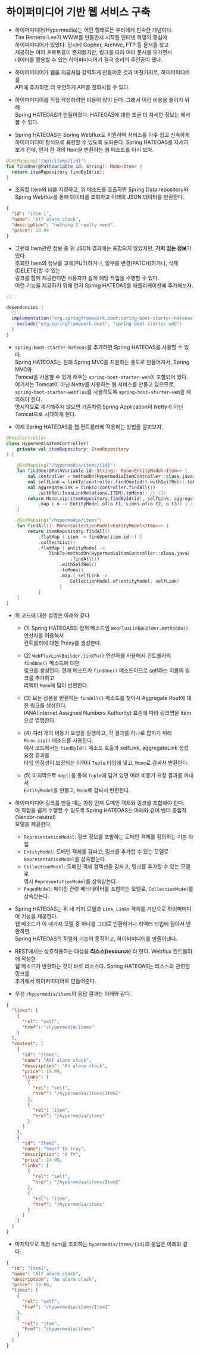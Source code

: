 # 하이퍼미디어 기반 웹 서비스 구축

- 하이퍼미디어(Hypermedia)는 어떤 형태로든 우리에게 친숙한 개념이다.  
  Tim Berners-Lee가 WWW를 만들면서 시작된 인터넷 혁명의 중심에  
  하이퍼미디어가 있었다. 당시네 Gopher, Archive, FTP 등 문서를 찾고  
  제공하는 여러 프로토콜이 존재했지만, 링크를 따라 여러 문서를 오가면서  
  데이터를 활용할 수 있는 하이퍼미디어가 결국 승리의 주인공이 됐다.

- 하이퍼미디어가 웹을 지금처럼 강력하게 만들어준 것과 마찬가지로, 하이퍼미디어를  
  API에 추가하면 더 유연하게 API를 진화시킬 수 있다.

- 하이퍼미디어를 직접 작성하려면 비용이 많이 든다. 그래서 이런 비용을 줄이기 위해  
  Spring HATEOAS가 만들어졌다. HATEOAS에 대한 조금 더 자세한 정보는 <a href="https://github.com/sang-w0o/Study/blob/master/Others/HATEOAS.md"></a>에서  
  볼 수 있다.

- Spring HATEOAS는 Spring Webflux도 지원하며 서비스를 아주 쉽고 신속하게  
  하이퍼미디어 형식으로 표현할 수 있도록 도와준다. Spring HATEOAS를 자세히  
  보기 전에, 먼저 한 개의 Item을 반환하는 웹 메소드를 다시 보자.

```kt
@GetMapping("/api/items/{id}")
fun findOne(@PathVariable id: String): Mono<Item> {
  return itemRepository.findById(id);
}
```

- 조회할 Item의 id를 지정하고, 위 메소드를 호출하면 Spring Data repository와  
  Spring Webflux를 통해 데이터를 조회하고 아래의 JSON 데이터를 반환한다.

```json
{
  "id": "item-1",
  "name": "Alf alarm clock",
  "description": "nothing I really need",
  "price": 10.99
}
```

- 그런데 Item관련 정보 중 위 JSON 결과에는 포함되지 않았지만, **가치 있는 정보**가 있다.  
  조회한 Item의 정보를 교체(PUT)하거나, 일부를 변경(PATCH)하거나, 삭제(DELETE)할 수 있는  
  링크를 함께 제공한다면 사용자가 쉽게 해당 작업을 수행할 수 있다.  
  이런 기능을 제공하기 위해 먼저 Spring HATEOAS를 애플리케이션에 추가해보자.

```gradle
//..

dependencies {
  //..
  implementation("org.springframework.boot:spring-boot-starter-hateoas") {
    exclude("org.springframework.boot", "spring-boot-starter-web")
  }
}
```

- `spring-boot-starter-hateoas`를 추가하면 Spring HATEOAS를 사용할 수 있다.  
  Spring HATEOAS는 원래 Spring MVC를 지원하는 용도로 만들어져서, Spring MVC와  
  Tomcat을 사용할 수 있게 해주는 `spring-boot-starter-web`이 포함되어 있다.  
  여기서는 Tomcat이 아닌 Netty를 사용하는 웹 서비스를 만들고 있으므로,  
  `spring-boot-starter-webflux`를 사용하도록 `spring-boot-starter-web`을 제외해야 한다.  
  명시적으로 제거해주지 않으면 기존처럼 Spring Application이 Netty가 아닌 Tomcat으로 시작하게 된다.

- 이제 Spring HATEOAS를 웹 컨트롤러에 적용하는 방법을 살펴보자.

```kt
@RestController
class HypermediaItemController(
    private val itemRepository: ItemRepository
) {

    @GetMapping("/hypermedia/items/{id}")
    fun findOne(@PathVariable id: String): Mono<EntityModel<Item>> {
        val controller = methodOn(HypermediaItemController::class.java) // (1)
        val selfLink = linkTo(controller.findOne(id)).withSelfRel().toMono() // (2)
        val aggregateLink = linkTo(controller.findAll())
            .withRel(IanaLinkRelations.ITEM).toMono() // (3)
        return Mono.zip(itemRepository.findById(id), selfLink, aggregateLink) // (4)
            .map { o -> EntityModel.of(o.t1, Links.of(o.t2, o.t3)) } // (5)
    }

    @GetMapping("/hypermedia/items")
    fun findAll(): Mono<CollectionModel<EntityModel<Item>>> {
        return itemRepository.findAll()
            .flatMap { item -> findOne(item.id!!) }
            .collectList()
            .flatMap { entityModel ->
                linkTo(methodOn(HypermediaItemController::class.java)
                        .findAll())
                    .withSelfRel()
                    .toMono()
                    .map { selfLink ->
                        CollectionModel.of(entityModel, selfLink)
                    }
            }
    }
}
```

- 위 코드에 대한 설명은 아래와 같다.

  - (1) Spring HATEOAS의 정적 메소드인 `WebFluxLinkBuilder.methodOn()` 연산자를 이용해서  
    컨트롤러에 대핸 Proxy를 생성한다.

  - (2) `WebFluxLinkBuilder.linkTo()` 연산자를 사용해서 컨트롤러의 `findOne()` 메소드에 대한  
    링크를 생성한다. 현재 메소드가 `findOne()` 메소드이므로 self라는 이름의 링크를 추가하고  
    리액터 `Mono`에 담아 반환한다.

  - (3) 모든 상품을 반환하는 `findAll()` 메소드를 찾아서 Aggregate Root에 대한 링크를 생성한다.  
    IANA(Internet Assigned Numbers Authority) 표준에 따라 링크명을 item으로 명명한다.

  - (4) 여러 개의 비동기 요청을 실행하고, 각 결과를 하나로 합치기 위해 `Mono.zip()` 메소드를 사용한다.  
    예시 코드에서는 `findById()` 메소드 호출과 selfLink, aggregateLink 생성 요청 결과를  
    타입 안정성이 보장되는 리액터 `Tuple` 타입에 넣고, `Mono`로 감싸서 반환한다.
  - (5) 마지막으로 `map()`을 통해 `Tuple`에 담겨 있던 여러 비동기 요청 결과를 꺼내서  
    `EntityModel`을 만들고, `Mono`로 감싸서 반환한다.

- 하이퍼미디어 링크를 만들 때는 가장 먼저 도메인 객체와 링크를 조합해야 한다.  
  이 작업을 쉽게 수행할 수 있도록 Spring HATEOAS는 아래와 같이 벤더 중립적(Vendor-neutral)  
  모델을 제공한다.

  - `RepresentationModel`: 링크 정보를 포함하는 도메인 객체를 정의하는 기본 타입
  - `EntityModel`: 도메인 객체를 감싸고, 링크를 추가할 수 있는 모델로  
    `RepresentationModel`을 상속받는다.
  - `CollectionModel`: 도메인 객체 컬렉션을 감싸고, 링크를 추가할 수 있는 모델로  
    역시 `RepresentationModel`를 상속받는다.
  - `PagedModel`: 페이징 관련 메타데이터를 포함하는 모델로, `CollectionModel`를 상속받는다.

- Spring HATEOAS는 위 네 가지 모델과 `Link`, `Links` 객체를 기반으로 하이퍼미디어 기능을 제공한다.  
  웹 메소드가 이 네가지 모델 중 하나를 그대로 반환하거나 리액터 타입에 담아서 반환하면  
  Spring HATEOAS의 직렬화 기능이 동작하고, 하이퍼미디어를 만들어낸다.

- REST에서는 상호작용하는 대상을 **리소스(resource)** 라 한다. Webflux 컨트롤러에 작성한  
  웹 메소드가 반환하는 것이 바로 리소스다. Spring HATEOAS는 리소스와 관련한 링크를  
  추가해서 하이퍼미디어로 만들어준다.

- 우선 `/hypermedia/items`의 응답 결과는 아래와 같다.

```json
{
  "links": [
    {
      "rel": "self",
      "href": "/hypermedia/items"
    }
  ],
  "content": [
    {
      "id": "Item1",
      "name": "Alf alarm clock",
      "description": "An alarm clock",
      "price": 19.99,
      "links": [
        {
          "rel": "self",
          "href": "/hypermedia/items/Item1"
        },
        {
          "rel": "item",
          "href": "/hypermedia/items"
        }
      ]
    },
    {
      "id": "Item2",
      "name": "Smurf TV tray",
      "description": "A TV",
      "price": 24.99,
      "links": [
        {
          "rel": "self",
          "href": "/hypermedia/items/Item2"
        },
        {
          "rel": "item",
          "href": "/hypermedia/items"
        }
      ]
    }
  ]
}
```

- 마지막으로 특정 item을 조회하는 `hypermedia/items/{id}`의 응답은 아래와 같다.

```json
{
  "id": "Item1",
  "name": "Alf alarm clock",
  "description": "An alarm clock",
  "price": 19.99,
  "links": [
    {
      "rel": "self",
      "href": "/hypermedia/items/Item1"
    },
    {
      "rel": "item",
      "href": "/hypermedia/items"
    }
  ]
}
```
